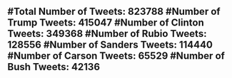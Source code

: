 #Total Number of Tweets: 823788 
#Number of Trump Tweets: 415047
#Number of Clinton Tweets: 349368
#Number of Rubio Tweets: 128556
#Number of Sanders Tweets: 114440
#Number of Carson Tweets: 65529
#Number of Bush Tweets: 42136
---
